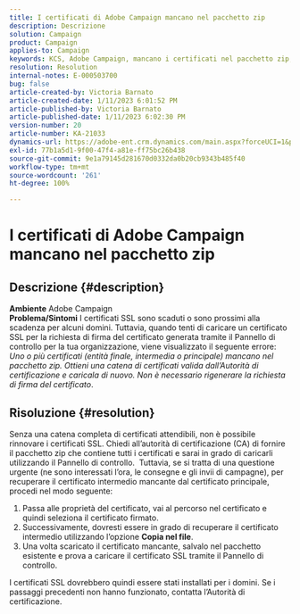 ```yaml
---
title: I certificati di Adobe Campaign mancano nel pacchetto zip
description: Descrizione
solution: Campaign
product: Campaign
applies-to: Campaign
keywords: KCS, Adobe Campaign, mancano i certificati nel pacchetto zip, SSL, dominio, pannello di controllo
resolution: Resolution
internal-notes: E-000503700
bug: false
article-created-by: Victoria Barnato
article-created-date: 1/11/2023 6:01:52 PM
article-published-by: Victoria Barnato
article-published-date: 1/11/2023 6:02:30 PM
version-number: 20
article-number: KA-21033
dynamics-url: https://adobe-ent.crm.dynamics.com/main.aspx?forceUCI=1&pagetype=entityrecord&etn=knowledgearticle&id=53ef6e04-da91-ed11-aad1-6045bd006d92
exl-id: 77b1a5d1-9f00-47f4-a81e-ff75bc26b438
source-git-commit: 9e1a79145d281670d0332da0b20cb9343b485f40
workflow-type: tm+mt
source-wordcount: '261'
ht-degree: 100%

---
```


# I certificati di Adobe Campaign mancano nel pacchetto zip

## Descrizione {#description}

<b>Ambiente</b>
Adobe Campaign
<br><b>Problema/Sintomi</b>
I certificati SSL sono scaduti o sono prossimi alla scadenza per alcuni domini. Tuttavia, quando tenti di caricare un certificato SSL per la richiesta di firma del certificato generata tramite il Pannello di controllo per la tua organizzazione, viene visualizzato il seguente errore: *Uno o più certificati (entità finale, intermedia o principale) mancano nel pacchetto zip. Ottieni una catena di certificati valida dall’Autorità di certificazione e caricala di nuovo. Non è necessario rigenerare la richiesta di firma del certificato*.


## Risoluzione {#resolution}


Senza una catena completa di certificati attendibili, non è possibile rinnovare i certificati SSL. Chiedi all’autorità di certificazione (CA) di fornire il pacchetto zip che contiene tutti i certificati e sarai in grado di caricarli utilizzando il Pannello di controllo.  Tuttavia, se si tratta di una questione urgente (ne sono interessati l’ora, le consegne e gli invii di campagne), per recuperare il certificato intermedio mancante dal certificato principale, procedi nel modo seguente:

1. Passa alle proprietà del certificato, vai al percorso nel certificato e quindi seleziona il certificato firmato.
2. Successivamente, dovresti essere in grado di recuperare il certificato intermedio utilizzando l’opzione <b>Copia nel file</b>.
3. Una volta scaricato il certificato mancante, salvalo nel pacchetto esistente e prova a caricare il certificato SSL tramite il Pannello di controllo.


I certificati SSL dovrebbero quindi essere stati installati per i domini. Se i passaggi precedenti non hanno funzionato, contatta l’Autorità di certificazione.
